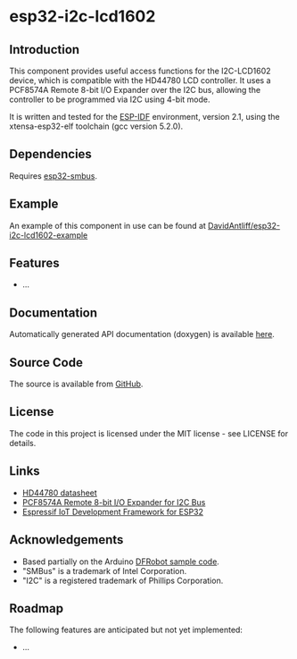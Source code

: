 # esp32-i2c-lcd1602

## Introduction

This component provides useful access functions for the I2C-LCD1602 device, which is compatible with the HD44780 LCD controller. It uses a PCF8574A Remote 8-bit I/O Expander over the I2C bus, allowing the controller to be programmed via I2C using 4-bit mode.

It is written and tested for the [ESP-IDF](https://github.com/espressif/esp-idf) environment, version 2.1, using the xtensa-esp32-elf toolchain (gcc version 5.2.0).

## Dependencies

Requires [esp32-smbus](https://github.com/DavidAntliff/esp32-smbus).

## Example

An example of this component in use can be found at [DavidAntliff/esp32-i2c-lcd1602-example](https://github.com/DavidAntliff/esp32-i2c-lcd1602-example)

## Features

 * ...

## Documentation

Automatically generated API documentation (doxygen) is available [here](https://davidantliff.github.io/esp32-i2c-lcd1602/index.html).

## Source Code

The source is available from [GitHub](https://www.github.com/DavidAntliff/esp32-i2c-lcd1602).

## License

The code in this project is licensed under the MIT license - see LICENSE for details.

## Links

 * [HD44780 datasheet](https://www.sparkfun.com/datasheets/LCD/HD44780.pdf)
 * [PCF8574A Remote 8-bit I/O Expander for I2C Bus](http://www.ti.com/lit/ds/symlink/pcf8574a.pdf)
 * [Espressif IoT Development Framework for ESP32](https://github.com/espressif/esp-idf)
 
## Acknowledgements

 * Based partially on the Arduino [DFRobot sample code](http://www.dfrobot.com/image/data/DFR0154/LiquidCrystal_I2Cv1-1.rar).
 * "SMBus" is a trademark of Intel Corporation.
 * "I2C" is a registered trademark of Phillips Corporation.

## Roadmap

The following features are anticipated but not yet implemented:

 * ...


 
